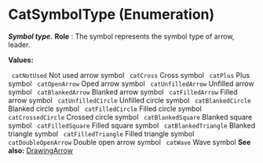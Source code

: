 # CatSymbolType (Enumeration)

**_Symbol type._**
**Role** : The symbol represents the symbol type of arrow, leader.

**Values:**

` catNotUsed`      Not used arrow symbol
` catCross`      Cross symbol
` catPlus`      Plus symbol
` catOpenArrow`      Oped arrow symbol
` catUnfilledArrow`      Unfilled arrow symbol
` catBlankedArrow`      Blanked arrow symbol
` catFilledArrow`      Filled arrow symbol
` catUnfilledCircle`      Unfilled circle symbol
` catBlankedCircle`      Blanked circle symbol
` catFilledCircle`      Filled circle symbol
` catCrossedCircle`      Crossed circle symbol
` catBlankedSquare`      Blanked square symbol
` catFilledSquare`      Filled square symbol
` catBlankedTriangle`      Blanked triangle symbol
` catFilledTriangle`      Filled triangle symbol
` catDoubleOpenArrow`      Double open arrow symbol
` catWave`      Wave symbol
**See also:**      [DrawingArrow](../DraftingInterfaces/interface_DrawingArrow_31476.md)